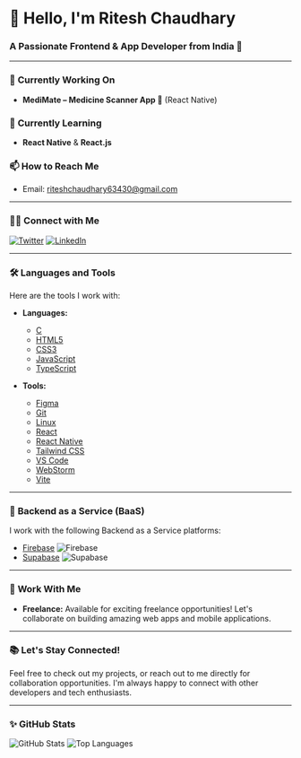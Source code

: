 # 👋 **Hello, I'm Ritesh Chaudhary**  
### A Passionate Frontend & App Developer from India 🚀

---

### 🔭 **Currently Working On**
- **MediMate – Medicine Scanner App 📸** (React Native)

### 🌱 **Currently Learning**
- **React Native** & **React.js**

### 📫 **How to Reach Me**
- Email: [riteshchaudhary63430@gmail.com](mailto:riteshchaudhary63430@gmail.com)

---

### 🧑‍💻 **Connect with Me**

[![Twitter](https://img.shields.io/badge/Twitter-%40riteshdev99-00acee?style=for-the-badge&logo=twitter&logoColor=white)](https://twitter.com/riteshdev99)
[![LinkedIn](https://img.shields.io/badge/LinkedIn-%40riteshchaudhary-0A66C2?style=for-the-badge&logo=linkedin&logoColor=white)](https://linkedin.com/in/riteshchaudhary)

---

### 🛠️ **Languages and Tools**

Here are the tools I work with:

- **Languages:**
  - [C](https://www.cprogramming.com/) 
  - [HTML5](https://www.w3.org/html/)
  - [CSS3](https://www.w3schools.com/css/)
  - [JavaScript](https://developer.mozilla.org/en-US/docs/Web/JavaScript)
  - [TypeScript](https://www.typescriptlang.org/)

- **Tools:**
  - [Figma](https://www.figma.com/) 
  - [Git](https://git-scm.com/) 
  - [Linux](https://www.linux.org/) 
  - [React](https://reactjs.org/) 
  - [React Native](https://reactnative.dev/) 
  - [Tailwind CSS](https://tailwindcss.com/)
  - [VS Code](https://code.visualstudio.com/)
  - [WebStorm](https://www.jetbrains.com/webstorm/)
  - [Vite](https://vitejs.dev/)

---

### 🔧 **Backend as a Service (BaaS)**

I work with the following Backend as a Service platforms:

- [Firebase](https://firebase.google.com/) ![Firebase](https://img.shields.io/badge/Firebase-FFCA28?style=for-the-badge&logo=firebase&logoColor=white)
- [Supabase](https://supabase.io/) ![Supabase](https://img.shields.io/badge/Supabase-3ECF8E?style=for-the-badge&logo=supabase&logoColor=white)

---

### 💼 **Work With Me**
- **Freelance:** Available for exciting freelance opportunities! Let's collaborate on building amazing web apps and mobile applications.

---

### 📚 **Let's Stay Connected!**
Feel free to check out my projects, or reach out to me directly for collaboration opportunities. I'm always happy to connect with other developers and tech enthusiasts.

---

### ✨ **GitHub Stats**

![GitHub Stats](https://github-readme-stats.vercel.app/api?username=ritesh-chaudhary&show_icons=true&hide=prs&count_private=true&theme=radical)
![Top Languages](https://github-readme-stats.vercel.app/api/top-langs/?username=ritesh-chaudhary&layout=compact&theme=radical)
